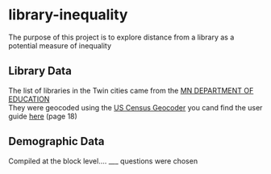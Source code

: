 # library-inequality
The purpose of this project is to explore distance from a library as a potential measure of inequality

## Library Data
The list of libraries in the Twin cities came from the [MN DEPARTMENT OF EDUCATION](https://education.mn.gov/MDE/dse/Lib/sls/stat/)<br/>
They were geocoded using the [US Census Geocoder](https://geocoding.geo.census.gov/geocoder/) you cand find the user guide [here](https://www2.census.gov/geo/pdfs/maps-data/data/Census_Geocoder_User_Guide.pdf) (page 18)

## Demographic Data
Compiled at the block level.... ___ questions were chosen
